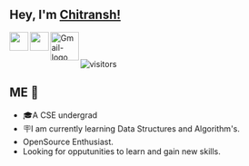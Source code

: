 ## Hey, I'm [Chitransh!](https://cd9codes.github.io/)

<a href="https://www.linkedin.com/in/chitransh09/">
  <img align="left" width="33px" src="https://img.icons8.com/color/2x/linkedin-circled.png" />
</a>
<a href="https://twitter.com/cd9twts">
  <img align="left" width="33px" src="https://img.icons8.com/fluency/2x/twitter.png" />
</a>
<a href="mailto:chitransh0929@gmail.com">
  <img align="left" width="50px" src="https://i.ibb.co/pdt54NY/Gmail-logo.png" alt="Gmail-logo">
</a>

<br />
<br />

![visitors](https://visitor-badge.laobi.icu/badge?page_id=CD9codes)


##  ME 🙋
- 🎓A CSE undergrad
- 🪧I am currently learning Data Structures and Algorithm's. 
- OpenSource Enthusiast.
- Looking for opputunities to learn and gain new skills.

